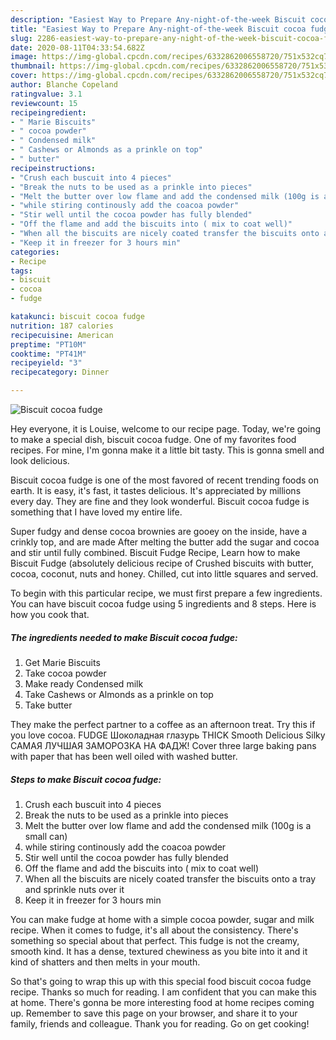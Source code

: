 ```yaml
---
description: "Easiest Way to Prepare Any-night-of-the-week Biscuit cocoa fudge"
title: "Easiest Way to Prepare Any-night-of-the-week Biscuit cocoa fudge"
slug: 2286-easiest-way-to-prepare-any-night-of-the-week-biscuit-cocoa-fudge
date: 2020-08-11T04:33:54.682Z
image: https://img-global.cpcdn.com/recipes/6332862006558720/751x532cq70/biscuit-cocoa-fudge-recipe-main-photo.jpg
thumbnail: https://img-global.cpcdn.com/recipes/6332862006558720/751x532cq70/biscuit-cocoa-fudge-recipe-main-photo.jpg
cover: https://img-global.cpcdn.com/recipes/6332862006558720/751x532cq70/biscuit-cocoa-fudge-recipe-main-photo.jpg
author: Blanche Copeland
ratingvalue: 3.1
reviewcount: 15
recipeingredient:
- " Marie Biscuits"
- " cocoa powder"
- " Condensed milk"
- " Cashews or Almonds as a prinkle on top"
- " butter"
recipeinstructions:
- "Crush each buscuit into 4 pieces"
- "Break the nuts to be used as a prinkle into pieces"
- "Melt the butter over low flame and add the condensed milk (100g is a small can)"
- "while stiring continously add the coacoa powder"
- "Stir well until the cocoa powder has fully blended"
- "Off the flame and add the biscuits into ( mix to coat well)"
- "When all the biscuits are nicely coated transfer the biscuits onto a tray and sprinkle nuts over it"
- "Keep it in freezer for 3 hours min"
categories:
- Recipe
tags:
- biscuit
- cocoa
- fudge

katakunci: biscuit cocoa fudge 
nutrition: 187 calories
recipecuisine: American
preptime: "PT10M"
cooktime: "PT41M"
recipeyield: "3"
recipecategory: Dinner

---
```



![Biscuit cocoa fudge](https://img-global.cpcdn.com/recipes/6332862006558720/751x532cq70/biscuit-cocoa-fudge-recipe-main-photo.jpg)

Hey everyone, it is Louise, welcome to our recipe page. Today, we're going to make a special dish, biscuit cocoa fudge. One of my favorites food recipes. For mine, I'm gonna make it a little bit tasty. This is gonna smell and look delicious.

Biscuit cocoa fudge is one of the most favored of recent trending foods on earth. It is easy, it's fast, it tastes delicious. It's appreciated by millions every day. They are fine and they look wonderful. Biscuit cocoa fudge is something that I have loved my entire life.

Super fudgy and dense cocoa brownies are gooey on the inside, have a crinkly top, and are made After melting the butter add the sugar and cocoa and stir until fully combined. Biscuit Fudge Recipe, Learn how to make Biscuit Fudge (absolutely delicious recipe of Crushed biscuits with butter, cocoa, coconut, nuts and honey. Chilled, cut into little squares and served.


To begin with this particular recipe, we must first prepare a few ingredients. You can have biscuit cocoa fudge using 5 ingredients and 8 steps. Here is how you cook that.

<!--inarticleads1-->

##### The ingredients needed to make Biscuit cocoa fudge:

1. Get  Marie Biscuits
1. Take  cocoa powder
1. Make ready  Condensed milk
1. Take  Cashews or Almonds as a prinkle on top
1. Take  butter


They make the perfect partner to a coffee as an afternoon treat. Try this if you love cocoa. FUDGE Шоколадная глазурь THICK Smooth Delicious Silky САМАЯ ЛУЧШАЯ ЗАМОРОЗКА НА ФАДЖ! Cover three large baking pans with paper that has been well oiled with washed butter. 

<!--inarticleads2-->

##### Steps to make Biscuit cocoa fudge:

1. Crush each buscuit into 4 pieces
1. Break the nuts to be used as a prinkle into pieces
1. Melt the butter over low flame and add the condensed milk (100g is a small can)
1. while stiring continously add the coacoa powder
1. Stir well until the cocoa powder has fully blended
1. Off the flame and add the biscuits into ( mix to coat well)
1. When all the biscuits are nicely coated transfer the biscuits onto a tray and sprinkle nuts over it
1. Keep it in freezer for 3 hours min


You can make fudge at home with a simple cocoa powder, sugar and milk recipe. When it comes to fudge, it&#39;s all about the consistency. There&#39;s something so special about that perfect. This fudge is not the creamy, smooth kind. It has a dense, textured chewiness as you bite into it and it kind of shatters and then melts in your mouth. 

So that's going to wrap this up with this special food biscuit cocoa fudge recipe. Thanks so much for reading. I am confident that you can make this at home. There's gonna be more interesting food at home recipes coming up. Remember to save this page on your browser, and share it to your family, friends and colleague. Thank you for reading. Go on get cooking!
